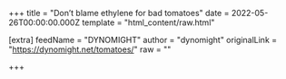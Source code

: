 
+++
title = "Don’t blame ethylene for bad tomatoes"
date = 2022-05-26T00:00:00.000Z
template = "html_content/raw.html"

[extra]
feedName = "DYNOMIGHT"
author = "dynomight"
originalLink = "https://dynomight.net/tomatoes/"
raw = ""

+++

